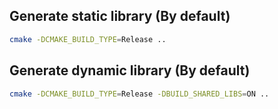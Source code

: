 ## Generate static library (By default)

```bash
cmake -DCMAKE_BUILD_TYPE=Release ..
```

## Generate dynamic library (By default)

```bash
cmake -DCMAKE_BUILD_TYPE=Release -DBUILD_SHARED_LIBS=ON ..
```